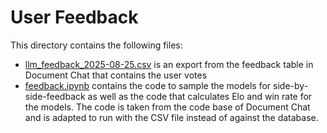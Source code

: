 # User Feedback

This directory contains the following files:
- [llm_feedback_2025-08-25.csv](llm_feedback_2025-08-25.csv) is an export from the feedback table in Document Chat that contains the user votes
- [feedback.ipynb](feedback.ipynb) contains the code to sample the models for side-by-side-feedback as well as the code that calculates Elo and win rate for the models. The code is taken from the code base of Document Chat and is adapted to run with the CSV file instead of against the database.